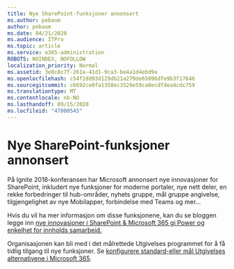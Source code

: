 ```yaml
---
title: Nye SharePoint-funksjoner annonsert
ms.author: pebaum
author: pebaum
ms.date: 04/21/2020
ms.audience: ITPro
ms.topic: article
ms.service: o365-administration
ROBOTS: NOINDEX, NOFOLLOW
localization_priority: Normal
ms.assetid: 3e0c8c7f-261a-41d1-9ca3-be4a1d4ebd9a
ms.openlocfilehash: c54f2dd93d129db21a279de65096dfe9b3f17646
ms.sourcegitcommit: c6692ce0fa1358ec3529e59ca0ecdfdea4cdc759
ms.translationtype: MT
ms.contentlocale: nb-NO
ms.lasthandoff: 09/15/2020
ms.locfileid: "47800545"
---
```

# <a name="sharepoint-new-features-announced"></a>Nye SharePoint-funksjoner annonsert

På Ignite 2018-konferansen har Microsoft annonsert nye innovasjoner for SharePoint, inkludert nye funksjoner for moderne portaler, nye nett deler, en rekke forbedringer til hub-områder, nyhets gruppe, mål gruppe angivelse, tilgjengelighet av nye Mobilapper, forbindelse med Teams og mer...
  
Hvis du vil ha mer informasjon om disse funksjonene, kan du se bloggen legge inn [nye innovasjoner i SharePoint &amp; Microsoft 365 gi Power og enkelhet for innholds samarbeid.](https://go.microsoft.com/fwlink/?linkid=2026502)
  
Organisasjonen kan bli med i det målrettede Utgivelses programmet for å få tidlig tilgang til nye funksjoner. Se [konfigurere standard-eller mål Utgivelses alternativene i Microsoft 365](https://docs.microsoft.com/microsoft-365/admin/manage/release-options-in-office-365).
